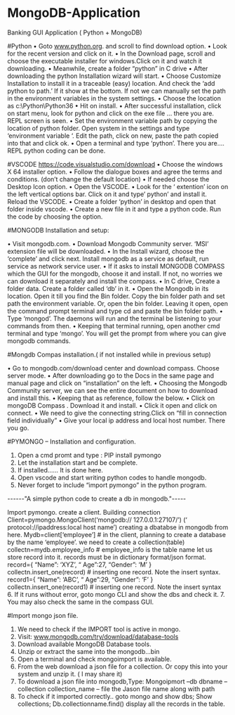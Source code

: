 # MongoDB-Application
Banking GUI Application ( Python + MongoDB)

#Python
• Goto www.python.org. and scroll to find download option. 
• Look for the recent version and click on it. 
• In the Download page, scroll and choose the executable installer for windows.Click on it and watch it downloading. 
• Meanwhile, create a folder “python” in C drive 
• After downloading the python Installation wizard will start.
• Choose Customize Installation to install it in a traceable (easy) location. And check the ‘add python to path.’ If it show at the bottom. If not we can manually set the path in the environment variables in the system settings.
• Choose the location as c:\Python\Python36
• Hit on install. 
• After successful installation, click on start menu, look for python and click on the exe file … there you are. REPL screen is seen. 
• Set the environment variable path by copying the location of python folder. Open system in the settings and type ‘environment variable ‘. Edit the path, click on new, paste the path copied into that and click ok. 
• Open a terminal and type ‘python’.  There you are…. REPL python coding can be done.  


#VSCODE 
https://code.visualstudio.com/download 
• Choose the windows X 64 installer option.
• Follow the dialogue boxes and agree the terms and conditions. (don’t change the default location)
• If needed choose the Desktop Icon option. 
• Open the VSCODE. 
• Look for the ‘ extention’ icon on the left vertical options bar. Click on it and type’ python’ and install it. Reload the VSCODE.
• Create a folder ‘python’ in desktop and open that folder inside vscode.
• Create a new file in it and type a python code. Run the code by choosing the option.

#MONGODB Installation and setup:

• Visit mongodb.com. 
• Download Mongodb Community server. ‘MSI’ extension file will be downloaded. 
• In the Install wizard, choose the ‘complete’ and click next. Install mongodb as a service as default, run service as network service user. 
• If it asks to install MONGODB COMPASS which the GUI for the mongodb, choose it and install. If not, no worries we can download it separately and install the compass. 
• In C drive, Create a folder data. Create a folder called ‘db’ in it.
• Open the Mongodb in its location. Open it till you find the Bin folder. Copy the bin folder path and set path the environment variable. Or, open the bin folder. Leaving it open, open the command prompt terminal and type cd and paste the bin folder path.
• Type ‘mongod’. The daemons will run and the terminal be listening to your commands from then.
• Keeping that terminal running, open another cmd terminal and type ‘mongo’. You will get the prompt from where you can give mongodb commands.


#Mongdb Compas installation.( if not installed while in previous setup)

• Go to mongodb.com/download center and download compass. Choose server mode.
• After downloading go to the Docs in the same page and manual page and click on “installation” on the left.
• Choosing the Mongodb Community server, we can see the entire document on how to download and install this.
• Keeping that as reference, follow the below.
• Click on mongoDB Compass . Download it and install.
• Click it open and click on connect. 
• We need to give the connecting string.Click on “fill in connection field individually” 
• Give your local ip address and local host number. There you go.

#PYMONGO – Installation and configuration.
 
1. Open a cmd promt and type : PIP install pymongo
2. Let the installation start and be complete.
3. If installed…… It is done here.
4. Open vscode and start writing python codes to handle mongodb.
5. Never forget to include “import pymongo” in the python program. 

 ------"A simple python code to create a db in mongodb."-----
 
 Import pymongo.
  create a client. Building connection
 Client=pymongo.MongoClient(‘mongodb:// 127.0.0.1:27107/’)
                                                    (‘ protocol://ipaddress:local host name’)
 creating a dbatabse in mongodb from here.
 Mydb=client[‘employee’] # in the client, planning to create a database by the name ‘employee’.
 we need to create a collection(table)
 collectn=mydb.employee_info        # employee_info is the table name
 let us store record into it.
 records must be in dictionary format/json format.
 record={ “Name”: ‘XYZ’,
 	  “ Age”:27,
 	  “Gender”: ‘M’
 	}
 collectn.insert_one(record) # inserting one record. 
 Note the insert syntax.	
 record1={ “Name”: ‘ABC’,
 	  “ Age”:29,
 	  “Gender”: ‘F’
 	}
 collectn.insert_one(record1) # inserting one record. Note the insert syntax	   
6. If it runs without error, goto mongo CLI and show the dbs and check it.
7. You may also check the same in the compass GUI.



#Import mongo json file.
1. We need to check if the IMPORT tool is active in mongo.
2. Visit: www.mongodb.com/try/download/database-tools
3. Download available MongoDB Database tools.
4. Unzip or extract the same into the mongodb…bin
5. Open a terminal and check mongoimport is available.
6. From the web download a json file for a collection. Or copy this into your system and unzip it. ( I may share it)
7. To download a json file into mongodb,Type:
   Mongoipmort –db dbname –collection collection_name – file the Jason file name along with path 
8. To check if it imported correctly.. goto mongo and  show dbs;
   Show collections;
   Db.collectionname.find() display all the records in the table. 
